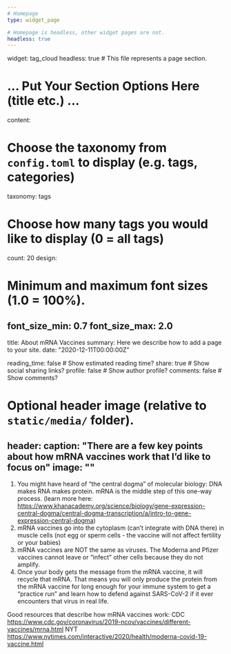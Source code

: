 ```yaml
---
# Homepage
type: widget_page

# Homepage is headless, other widget pages are not.
headless: true
---
```

widget: tag_cloud
headless: true  # This file represents a page section.

# ... Put Your Section Options Here (title etc.) ...

content:
  # Choose the taxonomy from `config.toml` to display (e.g. tags, categories)
  taxonomy: tags
  # Choose how many tags you would like to display (0 = all tags)
  count: 20
design:
  # Minimum and maximum font sizes (1.0 = 100%).
  font_size_min: 0.7
  font_size_max: 2.0
---
title: About mRNA Vaccines
summary: Here we describe how to add a page to your site.
date: "2020-12-11T00:00:00Z"

reading_time: false  # Show estimated reading time?
share: true  # Show social sharing links?
profile: false  # Show author profile?
comments: false  # Show comments?

# Optional header image (relative to `static/media/` folder).
header:
  caption: "There are a few key points about how mRNA vaccines work that I’d like to focus on"
  image: ""
---
1. You might have heard of “the central dogma” of molecular biology: DNA makes RNA makes protein. mRNA is the middle step of this one-way process. (learn more here: https://www.khanacademy.org/science/biology/gene-expression-central-dogma/central-dogma-transcription/a/intro-to-gene-expression-central-dogma) 
2. mRNA vaccines go into the cytoplasm (can’t integrate with DNA there) in muscle cells (not egg or sperm cells - the vaccine will not affect fertility or your babies)
3. mRNA vaccines are NOT the same as viruses. The Moderna and Pfizer vaccines cannot leave or “infect” other cells because they do not amplify.
4. Once your body gets the message from the mRNA vaccine, it will recycle that mRNA. That means you will only produce the protein from the mRNA vaccine for long enough for your immune system to get a “practice run” and learn how to defend against SARS-CoV-2 if it ever encounters that virus in real life.

Good resources that describe how mRNA vaccines work:
CDC https://www.cdc.gov/coronavirus/2019-ncov/vaccines/different-vaccines/mrna.html
NYT https://www.nytimes.com/interactive/2020/health/moderna-covid-19-vaccine.html
